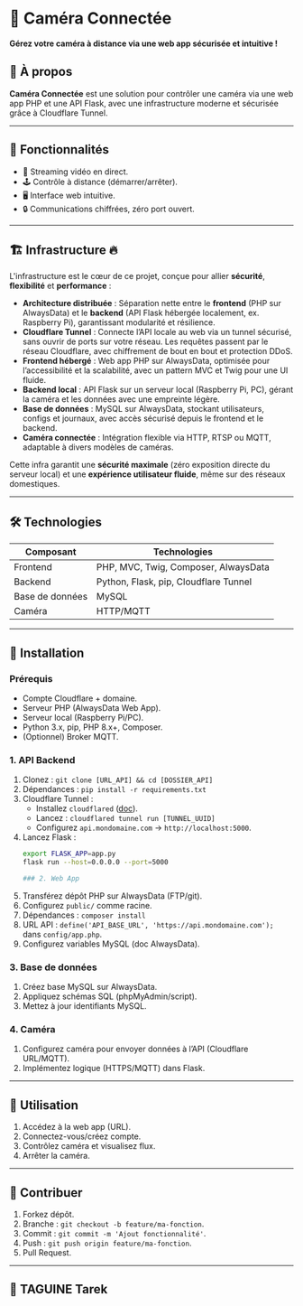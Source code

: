 # 📸 Caméra Connectée

**Gérez votre caméra à distance via une web app sécurisée et intuitive !**

## 🚀 À propos

**Caméra Connectée** est une solution pour contrôler une caméra via une web app PHP et une API Flask, avec une infrastructure moderne et sécurisée grâce à Cloudflare Tunnel.

---

## 🌟 Fonctionnalités

- 🎥 Streaming vidéo en direct.
- 🕹️ Contrôle à distance (démarrer/arrêter).
- 🖥️ Interface web intuitive.
- 🔒 Communications chiffrées, zéro port ouvert.

---

## 🏗️ Infrastructure 🔥

L'infrastructure est le cœur de ce projet, conçue pour allier **sécurité**, **flexibilité** et **performance** :

- **Architecture distribuée** : Séparation nette entre le **frontend** (PHP sur AlwaysData) et le **backend** (API Flask hébergée localement, ex. Raspberry Pi), garantissant modularité et résilience.
- **Cloudflare Tunnel** : Connecte l’API locale au web via un tunnel sécurisé, sans ouvrir de ports sur votre réseau. Les requêtes passent par le réseau Cloudflare, avec chiffrement de bout en bout et protection DDoS.
- **Frontend hébergé** : Web app PHP sur AlwaysData, optimisée pour l’accessibilité et la scalabilité, avec un pattern MVC et Twig pour une UI fluide.
- **Backend local** : API Flask sur un serveur local (Raspberry Pi, PC), gérant la caméra et les données avec une empreinte légère.
- **Base de données** : MySQL sur AlwaysData, stockant utilisateurs, configs et journaux, avec accès sécurisé depuis le frontend et le backend.
- **Caméra connectée** : Intégration flexible via HTTP, RTSP ou MQTT, adaptable à divers modèles de caméras.

Cette infra garantit une **sécurité maximale** (zéro exposition directe du serveur local) et une **expérience utilisateur fluide**, même sur des réseaux domestiques.

---

## 🛠️ Technologies

| **Composant** | **Technologies**                     |
|---------------|--------------------------------------|
| Frontend      | PHP, MVC, Twig, Composer, AlwaysData |
| Backend       | Python, Flask, pip, Cloudflare Tunnel|
| Base de données | MySQL                              |
| Caméra        | HTTP/MQTT                     |

---

## 📖 Installation

### Prérequis
- Compte Cloudflare + domaine.
- Serveur PHP (AlwaysData Web App).
- Serveur local (Raspberry Pi/PC).
- Python 3.x, pip, PHP 8.x+, Composer.
- (Optionnel) Broker MQTT.

### 1. API Backend
1. Clonez : `git clone [URL_API] && cd [DOSSIER_API]`
2. Dépendances : `pip install -r requirements.txt`
3. Cloudflare Tunnel :
   - Installez `cloudflared` ([doc](https://developers.cloudflare.com/cloudflare-one/connections/connect-apps/)).
   - Lancez : `cloudflared tunnel run [TUNNEL_UUID]`
   - Configurez `api.mondomaine.com` → `http://localhost:5000`.
4. Lancez Flask : 
   ```bash
   export FLASK_APP=app.py
   flask run --host=0.0.0.0 --port=5000

   ### 2. Web App
1. Transférez dépôt PHP sur AlwaysData (FTP/git).
2. Configurez `public/` comme racine.
3. Dépendances : `composer install`
4. URL API : `define('API_BASE_URL', 'https://api.mondomaine.com');` dans `config/app.php`.
5. Configurez variables MySQL (doc AlwaysData).

### 3. Base de données
1. Créez base MySQL sur AlwaysData.
2. Appliquez schémas SQL (phpMyAdmin/script).
3. Mettez à jour identifiants MySQL.

### 4. Caméra
1. Configurez caméra pour envoyer données à l’API (Cloudflare URL/MQTT).
2. Implémentez logique (HTTPS/MQTT) dans Flask.

---

## 🚀 Utilisation
1. Accédez à la web app (URL).
2. Connectez-vous/créez compte.
3. Contrôlez caméra et visualisez flux.
4. Arrêter la caméra.

---

## 🤝 Contribuer
1. Forkez dépôt.
2. Branche : `git checkout -b feature/ma-fonction`.
3. Commit : `git commit -m 'Ajout fonctionnalité'`.
4. Push : `git push origin feature/ma-fonction`.
5. Pull Request.

---

## 📜 TAGUINE Tarek
